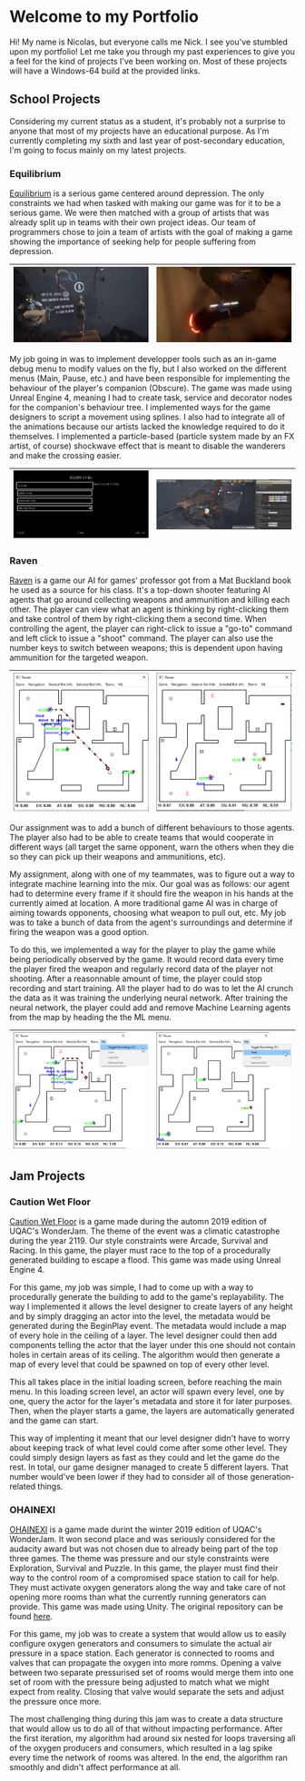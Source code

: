 # Welcome to my Portfolio

Hi! My name is Nicolas, but everyone calls me Nick. I see you've stumbled upon my portfolio! Let me take you through my past experiences to give you a feel for the kind of projects I've been working on. Most of these projects will have a Windows-64 build at the provided links.

## School Projects

Considering my current status as a student, it's probably not a surprise to anyone that most of my projects have an educational purpose. As I'm currently completing my sixth and last year of post-secondary education, I'm going to focus mainly on my latest projects.

### Equilibrium

[Equilibrium](https://jgrimard.itch.io/equilibrium) is a serious game centered around depression. The only constraints we had when tasked with making our game was for it to be a serious game. We were then matched with a group of artists that was already split up in teams with their own project ideas. Our team of programmers chose to join a team of artists with the goal of making a game showing the importance of seeking help for people suffering from depression.

|![Claire and Obscure](Equilibrium/Gameplay_1.jpg)|![Wanderer](Equilibrium/Gameplay_2.jpg)|
|---|---|

My job going in was to implement developper tools such as an in-game debug menu to modify values on the fly, but I also worked on the different menus (Main, Pause, etc.) and have been responsible for implementing the behaviour of the player's companion (Obscure). The game was made using Unreal Engine 4, meaning I had to create task, service and decorator nodes for the companion's behaviour tree. I implemented ways for the game designers to script a movement using splines. I also had to integrate all of the animations because our artists lacked the knowledge required to do it themselves. I implemented a particle-based (particle system made by an FX artist, of course) shockwave effect that is meant to disable the wanderers and make the crossing easier.

|![Debug Menu](Equilibrium/DebugMenu.png)|![Spline Scripting](Equilibrium/SplineScripting.png)|
|---|---|

### Raven

[Raven](https://github.com/Papa-Victor/8IAR125-ProjetRaven) is a game our AI for games' professor got from a Mat Buckland book he used as a source for his class. It's a top-down shooter featuring AI agents that go around collecting weapons and ammunition and killing each other. The player can view what an agent is thinking by right-clicking them and take control of them by right-clicking them a second time. When controlling the agent, the player can right-click to issue a "go-to" command and left click to issue a "shoot" command. The player can also use the number keys to switch between weapons; this is dependent upon having ammunition for the targeted weapon.

|![Navigation](Raven/Navigating.png)|![Grenade Launcher](Raven/GrenadeLauncher.png)|
|---|---|

Our assignment was to add a bunch of different behaviours to those agents. The player also had to be able to create teams that would cooperate in different ways (all target the same opponent, warn the others when they die so they can pick up their weapons and ammunitions, etc).

My assignment, along with one of my teammates, was to figure out a way to integrate machine learning into the mix. Our goal was as follows: our agent had to determine every frame if it should fire the weapon in his hands at the currently aimed at location. A more traditional game AI was in charge of aiming towards opponents, choosing what weapon to pull out, etc. My job was to take a bunch of data from the agent's surroundings and determine if firing the weapon was a good option.

To do this, we implemented a way for the player to play the game while being periodically observed by the game. It would record data every time the player fired the weapon and regularly record data of the player not shooting. After a reasonnable amount of time, the player could stop recording and start training. All the player had to do was to let the AI crunch the data as it was training the underlying neural network. After training the neural network, the player could add and remove Machine Learning agents from the map by heading the the ML menu.

|![Toggle Recording](Raven/ToggleRecording.png)|![Train](Raven/Train.png)|
|---|---|

## Jam Projects

### Caution Wet Floor

[Caution Wet Floor](https://dragoniko55.itch.io/caution-wet-floor) is a game made during the automn 2019 edition of UQAC's WonderJam. The theme of the event was a climatic catastrophe during the year 2119. Our style constraints were Arcade, Survival and Racing. In this game, the player must race to the top of a procedurally generated building to escape a flood. This game was made using Unreal Engine 4.

For this game, my job was simple, I had to come up with a way to procedurally generate the building to add to the game's replayability. The way I implemented it allows the level designer to create layers of any height and by simply dragging an actor into the level, the metadata would be generated during the BeginPlay event. The metadata would include a map of every hole in the ceiling of a layer. The level designer could then add components telling the actor that the layer under this one should not contain holes in certain areas of its ceiling. The algorithm would then generate a map of every level that could be spawned on top of every other level.

This all takes place in the initial loading screen, before reaching the main menu. In this loading screen level, an actor will spawn every level, one by one, query the actor for the layer's metadata and store it for later purposes. Then, when the player starts a game, the layers are automatically generated and the game can start.

This way of implenting it meant that our level designer didn't have to worry about keeping track of what level could come after some other level. They could simply design layers as fast as they could and let the game do the rest. In total, our game designer managed to create 5 different layers. That number would've been lower if they had to consider all of those generation-related things.

### OHAINEXI

[OHAINEXI](https://gamejolt.com/games/ohainexi/400308) is a game made durint the winter 2019 edition of UQAC's WonderJam. It won second place and was seriously considered for the audacity award but was not chosen due to already being part of the top three games. The theme was pressure and our style constraints were Exploration, Survival and Puzzle. In this game, the player must find their way to the control room of a compromised space station to call for help. They must activate oxygen generators along the way and take care of not opening more rooms than what the currently running generators can provide. This game was made using Unity. The original repository can be found [here](https://github.com/Dragoniko55/WonderJam2019).

For this game, my job was to create a system that would allow us to easily configure oxygen generators and consumers to simulate the actual air pressure in a space station. Each generator is connected to rooms and valves that can propagate the oxygen into more romms. Opening a valve between two separate pressurised set of rooms would merge them into one set of room with the pressure being adjusted to match what we might expect from reality. Closing that valve would separate the sets and adjust the pressure once more.

The most challenging thing during this jam was to create a data structure that would allow us to do all of that without impacting performance. After the first iteration, my algorithm had around six nested for loops traversing all of the oxygen producers and consumers, which resulted in a lag spike every time the network of rooms was altered. In the end, the algorithm ran smoothly and didn't affect performance at all.
